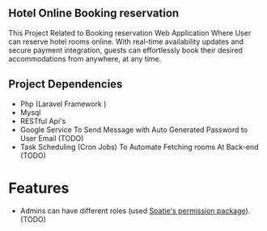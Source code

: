 ## Hotel Online Booking reservation
This Project Related to Booking reservation Web Application Where User can reserve hotel rooms online. With real-time availability updates and secure payment integration, guests can effortlessly book their desired accommodations from anywhere, at any time.

## Project Dependencies
- Php (Laravel Framework )
- Mysql
- RESTful Api's   
- Google Service To Send Message with Auto Generated Password to User Email (TODO)
- Task Scheduling (Cron Jobs) To Automate Fetching rooms At Back-end  (TODO)

# Features
- Admins can have different roles (used [Spatie's permission package](https://github.com/spatie/laravel-permission)).  (TODO)
 
